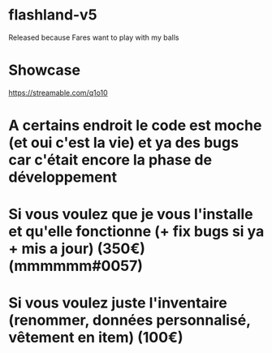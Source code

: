# flashland-v5
Released because Fares want to play with my balls

# Showcase
https://streamable.com/q1o10

# A certains endroit le code est moche (et oui c'est la vie) et ya des bugs car c'était encore la phase de développement

# Si vous voulez que je vous l'installe et qu'elle fonctionne (+ fix bugs si ya + mis a jour) (350€) (mmmmmm#0057)

# Si vous voulez juste l'inventaire (renommer, données personnalisé, vêtement en item) (100€)
